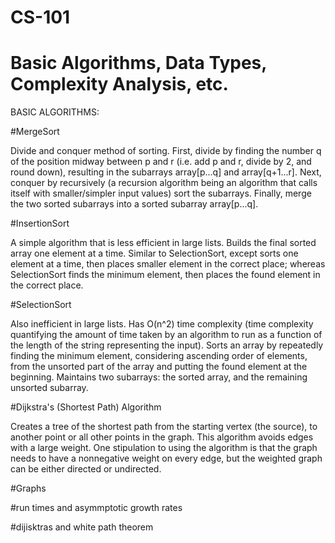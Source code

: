 # CS-101
# Basic Algorithms, Data Types, Complexity Analysis, etc.

BASIC ALGORITHMS:

#MergeSort

Divide and conquer method of sorting. First, divide by finding the number q of the position midway between p and r (i.e. add p and r,      divide by 2, and round down), resulting in the subarrays array[p...q] and array[q+1...r]. Next, conquer by recursively (a recursion        algorithm being an algorithm that calls itself with smaller/simpler input values) sort the subarrays. Finally, merge the two sorted     subarrays into a sorted subarray array[p...q]. 
  
#InsertionSort

A simple algorithm that is less efficient in large lists. Builds the final sorted array one element at a time. Similar to SelectionSort, except sorts one element at a time, then places smaller element in the correct place; whereas SelectionSort finds the minimum element, then places the found element in the correct place. 

#SelectionSort

Also inefficient in large lists. Has O(n^2) time complexity (time complexity quantifying the amount of time taken by an algorithm to run as a function of the length of the string representing the input). Sorts an array by repeatedly finding the minimum element, considering ascending order of elements, from the unsorted part of the array and putting the found element at the beginning. Maintains two subarrays: the sorted array, and the remaining unsorted subarray.

#Dijkstra's (Shortest Path) Algorithm

Creates a tree of the shortest path from the starting vertex (the source), to another point or all other points in the graph. This algorithm avoids edges with a large weight. One stipulation to using the algorithm is that the graph needs to have a nonnegative weight on every edge, but the weighted graph can be either directed or undirected.   

#Graphs

#run times and asymmptotic growth rates

#dijisktras and white path theorem 

